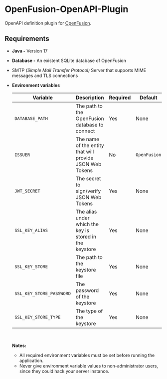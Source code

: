 # OpenFusion-OpenAPI-Plugin

OpenAPI definition plugin for [OpenFusion](https://github.com/OpenFusionProject/OpenFusion).

## Requirements

- **Java -** Version 17

- **Database -** An existent SQLite database of OpenFusion

- SMTP _(Simple Mail Transfer Protocol)_ Server that supports MIME messages and TLS connections

- **Environment variables**

    | Variable                 | Description                                              | Required | Default      | Example                                        |
    | ------------------------ | -------------------------------------------------------- | -------- | -------      | ---------------------------------------------- |
    | `DATABASE_PATH`          | The path to the OpenFusion database to connect           | Yes      | None         | `C:\Users\user\Desktop\OpenFusion\database.db` |
    | `ISSUER`                 | The name of the entity that will provide JSON Web Tokens | No       | `OpenFusion` | `Great Fusion`                                 |
    | `JWT_SECRET`             | The secret to sign/verify JSON Web Tokens                | Yes      | None         | `<JSON Web Token Secret>`                      |
    | `SSL_KEY_ALIAS`          | The alias under which the key is stored in the keystore  | Yes      | None         | `<ssl key alias>`                              |
    | `SSL_KEY_STORE`          | The path to the keystore file                            | Yes      | None         | `<ssl key store>`                              |
    | `SSL_KEY_STORE_PASSWORD` | The password of the keystore                             | Yes      | None         | `<ssl key store password>`                     |
    | `SSL_KEY_STORE_TYPE`     | The type of the keystore                                 | Yes      | None         | `<ssl key store type>`                         |

    <br>
    
    **Notes:**

    - All required environment variables must be set before running the application.
    - Never give environment variable values to non-administrator users, since they could hack your server instance.
